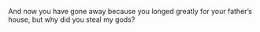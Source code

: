 And now you have gone away because you longed greatly for your father’s house, but why did you steal my gods?
